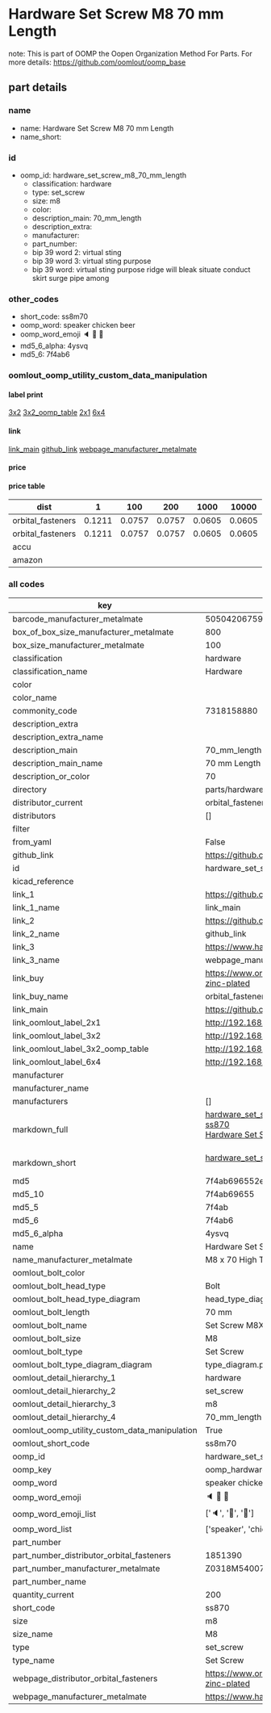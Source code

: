 # Hardware Set Screw M8 70 mm Length  

note: This is part of OOMP the Oopen Organization Method For Parts. For more details: https://github.com/oomlout/oomp_base

##  part details





### name
* name: Hardware Set Screw M8 70 mm Length
* name_short: 
### id
* oomp_id: hardware_set_screw_m8_70_mm_length
  * classification: hardware
  * type: set_screw
  * size: m8
  * color: 
  * description_main: 70_mm_length
  * description_extra: 
  * manufacturer: 
  * part_number: 
  * bip 39 word 2: virtual sting
  * bip 39 word 3: virtual sting purpose
  * bip 39 word: virtual sting purpose ridge will bleak situate conduct skirt surge pipe among

### other_codes
* short_code: ss8m70
* oomp_word: speaker chicken beer
* oomp_word_emoji :speaker: :chicken: :beer:
* md5_6_alpha: 4ysvq
* md5_6: 7f4ab6






### oomlout_oomp_utility_custom_data_manipulation
#### label print
[3x2](http://192.168.1.245:1112/?label=oomp%204ysvq)
[3x2_oomp_table](http://192.168.1.107:1112/?label=oomp%204ysvq)
[2x1](http://192.168.1.242:1112/?label=oomp%204ysvq)
[6x4](http://192.168.1.55:1112/?label=oomp%204ysvq)    

#### link

[link_main](https://github.com/oomlout/oomlout_oomp_current_version_messy/tree/main/parts/hardware_set_screw_m8_70_mm_length) [github_link](https://github.com/oomlout/oomlout_oomp_part_src/tree/main/parts/hardware_set_screw_m8_70_mm_length) [webpage_manufacturer_metalmate](https://www.harclob2b.com/m8-x-70-high-tensile-set-gr-8-8-zinc-plated-metalm-z0318m540070)                            

#### price

#### price table
| dist | 1 | 100 | 200 | 1000 | 10000 |
|------|---|-----|-----|------|-------|
| orbital_fasteners | 0.1211 | 0.0757 | 0.0757 | 0.0605 | 0.0605 |
| orbital_fasteners | 0.1211 | 0.0757 | 0.0757 | 0.0605 | 0.0605 | 
| accu |  |  |  |  |  | 
| amazon |  |  |  |  |  | 















### all codes 
| key | value |  
| --- | --- |  
| barcode_manufacturer_metalmate | 5050420675918 |  
| box_of_box_size_manufacturer_metalmate | 800 |  
| box_size_manufacturer_metalmate | 100 |  
| classification | hardware |  
| classification_name | Hardware |  
| color |  |  
| color_name |  |  
| commonity_code | 7318158880 |  
| description_extra |  |  
| description_extra_name |  |  
| description_main | 70_mm_length |  
| description_main_name | 70 mm Length |  
| description_or_color | 70 |  
| directory | parts/hardware_set_screw_m8_70_mm_length |  
| distributor_current | orbital_fasteners |  
| distributors | [] |  
| filter |  |  
| from_yaml | False |  
| github_link | https://github.com/oomlout/oomlout_oomp_part_src/tree/main/parts/hardware_set_screw_m8_70_mm_length |  
| id | hardware_set_screw_m8_70_mm_length |  
| kicad_reference |  |  
| link_1 | https://github.com/oomlout/oomlout_oomp_current_version_messy/tree/main/parts/hardware_set_screw_m8_70_mm_length |  
| link_1_name | link_main |  
| link_2 | https://github.com/oomlout/oomlout_oomp_part_src/tree/main/parts/hardware_set_screw_m8_70_mm_length |  
| link_2_name | github_link |  
| link_3 | https://www.harclob2b.com/m8-x-70-high-tensile-set-gr-8-8-zinc-plated-metalm-z0318m540070 |  
| link_3_name | webpage_manufacturer_metalmate |  
| link_buy | https://www.orbitalfasteners.co.uk/products/m8-x-70-hexagon-head-set-screws-high-tensile-grade-8-8-bright-zinc-plated |  
| link_buy_name | orbital_fasteners |  
| link_main | https://github.com/oomlout/oomlout_oomp_current_version_messy/tree/main/parts/hardware_set_screw_m8_70_mm_length |  
| link_oomlout_label_2x1 | http://192.168.1.242:1112/?label=oomp%204ysvq |  
| link_oomlout_label_3x2 | http://192.168.1.245:1112/?label=oomp%204ysvq |  
| link_oomlout_label_3x2_oomp_table | http://192.168.1.107:1112/?label=oomp%204ysvq |  
| link_oomlout_label_6x4 | http://192.168.1.55:1112/?label=oomp%204ysvq |  
| manufacturer |  |  
| manufacturer_name |  |  
| manufacturers | [] |  
| markdown_full | [hardware_set_screw_m8_70_mm_length](https://github.com/oomlout/oomlout_oomp_current_version_messy/tree/main/parts/hardware_set_screw_m8_70_mm_length)<br>[ss870](https://github.com/oomlout/oomlout_oomp_current_version_messy/tree/main/parts/hardware_set_screw_m8_70_mm_length)<br>[Hardware Set Screw M8 70 Mm Length](https://github.com/oomlout/oomlout_oomp_current_version_messy/tree/main/parts/hardware_set_screw_m8_70_mm_length)<br><br> |  
| markdown_short | [hardware_set_screw_m8_70_mm_length](https://github.com/oomlout/oomlout_oomp_current_version_messy/tree/main/parts/hardware_set_screw_m8_70_mm_length)<br><br> |  
| md5 | 7f4ab696552ed9345e7d9b995cf57fa3 |  
| md5_10 | 7f4ab69655 |  
| md5_5 | 7f4ab |  
| md5_6 | 7f4ab6 |  
| md5_6_alpha | 4ysvq |  
| name | Hardware Set Screw M8 70 mm Length |  
| name_manufacturer_metalmate | M8 x 70 High Tensile Set Gr 8.8 Zinc Plated Metalmate DIN 933 (ISO 4017) |  
| oomlout_bolt_color |  |  
| oomlout_bolt_head_type | Bolt |  
| oomlout_bolt_head_type_diagram | head_type_diagram.png |  
| oomlout_bolt_length | 70 mm |  
| oomlout_bolt_name | Set Screw M8X70 mm  (Bolt) |  
| oomlout_bolt_size | M8 |  
| oomlout_bolt_type | Set Screw |  
| oomlout_bolt_type_diagram_diagram | type_diagram.png |  
| oomlout_detail_hierarchy_1 | hardware |  
| oomlout_detail_hierarchy_2 | set_screw |  
| oomlout_detail_hierarchy_3 | m8 |  
| oomlout_detail_hierarchy_4 | 70_mm_length |  
| oomlout_oomp_utility_custom_data_manipulation | True |  
| oomlout_short_code | ss8m70 |  
| oomp_id | hardware_set_screw_m8_70_mm_length |  
| oomp_key | oomp_hardware_set_screw_m8_70_mm_length |  
| oomp_word | speaker chicken beer |  
| oomp_word_emoji | :speaker: :chicken: :beer: |  
| oomp_word_emoji_list | [':speaker:', ':chicken:', ':beer:'] |  
| oomp_word_list | ['speaker', 'chicken', 'beer'] |  
| part_number |  |  
| part_number_distributor_orbital_fasteners | 1851390 |  
| part_number_manufacturer_metalmate | Z0318M540070 |  
| part_number_name |  |  
| quantity_current | 200 |  
| short_code | ss870 |  
| size | m8 |  
| size_name | M8 |  
| type | set_screw |  
| type_name | Set Screw |  
| webpage_distributor_orbital_fasteners | https://www.orbitalfasteners.co.uk/products/m8-x-70-hexagon-head-set-screws-high-tensile-grade-8-8-bright-zinc-plated |  
| webpage_manufacturer_metalmate | https://www.harclob2b.com/m8-x-70-high-tensile-set-gr-8-8-zinc-plated-metalm-z0318m540070 |  
